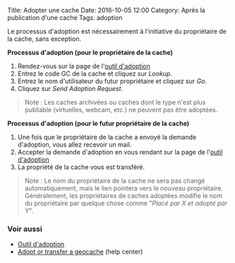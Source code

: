 Title: Adopter une cache
Date: 2016-10-05 12:00
Category: Après la publication d'une cache
Tags: adoption

Le processus d'adoption est nécessairement à l'initiative du propriétaire de la
cache, sans exception.

**Processus d'adoption (pour le propriétaire de la cache)**

1. Rendez-vous sur la page de l'[outil
   d'adoption](http://www.geocaching.com/adopt/)
2. Entrez le code GC de la cache et cliquez sur *Lookup*.
3. Entrez le nom d'utilisateur du futur propriétaire et cliquez sur *Go*.
4. Cliquez sur *Send Adoption Request*.

> Note : Les caches archivées ou caches dont le type n'est plus publiable
> (virtuelles, webcam, etc.) ne peuvent pas être adoptées.

**Processus d'adoption (pour le futur propriétaire de la cache)**

1. Une fois que le propriétaire de la cache a envoyé la demande d'adoption, vous
   allez recevoir un mail.
2. Accepter la demande d'adoption en vous rendant sur la page de l'[outil
   d'adoption](http://www.geocaching.com/adopt/)
3. La propriété de la cache vous est transféré.

> Note : Le nom du propriétaire de la cache ne sera pas changé automatiquement,
> mais le lien pointera vers le nouveau propriétaire. Généralement, les
> propriétaires de caches adoptées modifie le nom du propriétaire par quelque
> chose comme "*Placé par X et adopté par Y*".

### Voir aussi
* [Outil
   d'adoption](http://www.geocaching.com/adopt/)
* [Adopt or transfer a
  geocache](https://support.groundspeak.com/index.php?pg=kb.page&id=54) (help
  center)
